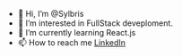 - 👋 Hi, I’m @Sylbris
- 👀 I’m interested in FullStack deveploment.
- 🌱 I’m currently learning React.js
- 📫 How to reach me [LinkedIn](https://www.linkedin.com/in/dan-davydov/)

<!---
Sylbris/Sylbris is a ✨ special ✨ repository because its `README.md` (this file) appears on your GitHub profile.
You can click the Preview link to take a look at your changes.
--->
